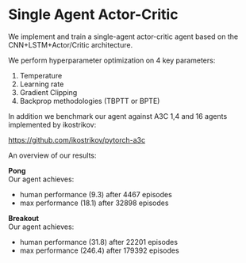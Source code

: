 # Single Agent Actor-Critic 

We implement and train a single-agent actor-critic agent based on the CNN+LSTM+Actor/Critic architecture.

We perform hyperparameter optimization on 4 key parameters:

1.	Temperature
2.	Learning rate
3.	Gradient Clipping
4.	Backprop methodologies (TBPTT or BPTE)

In addition we benchmark our agent against A3C 1,4 and 16 agents implemented by ikostrikov:

https://github.com/ikostrikov/pytorch-a3c

An overview of our results:

**Pong**  
Our agent achieves:
* human performance (9.3) after 4467 episodes  
* max performance (18.1) after 32898 episodes

**Breakout**  
Our agent achieves:
* human performance (31.8) after 22201 episodes  
* max performance (246.4) after 179392 episodes

